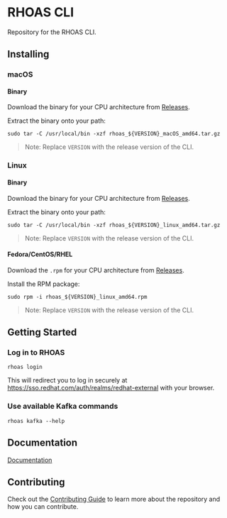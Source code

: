 # RHOAS CLI

Repository for the RHOAS CLI.

## Installing

### macOS

#### Binary

Download the binary for your CPU architecture from [Releases](https://github.com/bf2fc6cc711aee1a0c2a/cli/releases).

Extract the binary onto your path:

```shell
sudo tar -C /usr/local/bin -xzf rhoas_${VERSION}_macOS_amd64.tar.gz
```

> Note: Replace `VERSION` with the release version of the CLI.

### Linux

#### Binary

Download the binary for your CPU architecture from [Releases](https://github.com/bf2fc6cc711aee1a0c2a/cli/releases).

Extract the binary onto your path:

```shell
sudo tar -C /usr/local/bin -xzf rhoas_${VERSION}_linux_amd64.tar.gz
```

> Note: Replace `VERSION` with the release version of the CLI.

#### Fedora/CentOS/RHEL

Download the `.rpm` for your CPU architecture from [Releases](https://github.com/bf2fc6cc711aee1a0c2a/cli/releases).

Install the RPM package:

```shell
sudo rpm -i rhoas_${VERSION}_linux_amd64.rpm
```

> Note: Replace `VERSION` with the release version of the CLI.

## Getting Started

### Log in to RHOAS

```shell
rhoas login
```

This will redirect you to log in securely at https://sso.redhat.com/auth/realms/redhat-external with your browser.

### Use available Kafka commands

```
rhoas kafka --help
```

## Documentation

[Documentation](./docs) 


## Contributing

Check out the [Contributing Guide](./CONTRIBUTING.md) to learn more about the repository and how you can contribute.
